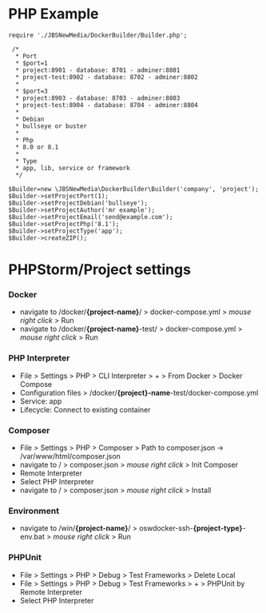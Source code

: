 # PHP Example

```
require './JBSNewMedia/DockerBuilder/Builder.php';

 /* 
  * Port
  * $port=1
  * project:8901 - database: 8701 - adminer:8801
  * project-test:8902 - database: 8702 - adminer:8802
  *
  * $port=3
  * project:8903 - database: 8703 - adminer:8803
  * project-test:8904 - database: 8704 - adminer:8804
  * 
  * Debian
  * bullseye or buster
  *
  * Php
  * 8.0 or 8.1
  *
  * Type
  * app, lib, service or framework
  */

$Builder=new \JBSNewMedia\DockerBuilder\Builder('company', 'project');
$Builder->setProjectPort(1);
$Builder->setProjectDebian('bullseye');
$Builder->setProjectAuthor('mr example');
$Builder->setProjectEmail('send@example.com');
$Builder->setProjectPhp('8.1');
$Builder->setProjectType('app');
$Builder->createZIP();
```

# PHPStorm/Project settings

### Docker
- navigate to /docker/**{project-name}**/ > docker-compose.yml > *mouse right click* > Run
- navigate to /docker/**{project-name}**-test/ > docker-compose.yml > *mouse right click* > Run

### PHP Interpreter
- File > Settings > PHP > CLI Interpreter > + > From Docker > Docker Compose
- Configuration files > /docker/**{project}-name**-test/docker-compose.yml
- Service: app
- Lifecycle: Connect to existing container

### Composer
- File > Settings > PHP > Composer > Path to composer.json -> /var/www/html/composer.json
- navigate to / > composer.json > *mouse right click* > Init Composer
- Remote Interpreter
- Select PHP Interpreter
- navigate to / > composer.json > *mouse right click* > Install

### Environment
- navigate to /win/**{project-name}**/ > oswdocker-ssh-**{project-type}**-env.bat > *mouse right click* > Run

### PHPUnit
- File > Settings > PHP > Debug > Test Frameworks > Delete Local
- File > Settings > PHP > Debug > Test Frameworks > + > PHPUnit by Remote Interpreter
- Select PHP Interpreter


